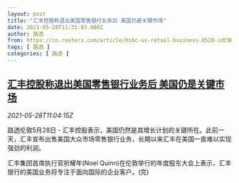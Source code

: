 ```yaml
---
layout: post
title: "汇丰控股称退出美国零售银行业务后 美国仍是关键市场"
date: 2021-05-28T11:31:03.000Z
author: 路透
from: https://cn.reuters.com/article/hsbc-us-retail-business-0528-idCNKCS2D915D
tags: [ 路透 ]
categories: [ 路透 ]
---
```

<!--1622201463000-->
[汇丰控股称退出美国零售银行业务后 美国仍是关键市场](https://cn.reuters.com/article/hsbc-us-retail-business-0528-idCNKCS2D915D)
------

<div>
<div><i>2021-05-28T11:04:15Z</i></div><p>路透伦敦5月28日 - 汇丰控股表示，美国仍然是其增长计划的关键所在。此前一天，汇丰宣布出售美国大众市场零售银行业务，长期以来汇丰在美国一直难以实现强劲的利润。</p><p>汇丰集团首席执行官祈耀年(Noel Quinn)在伦敦举行的年度股东大会上表示，汇丰银行的美国业务将专注于面向国际的企业客户。(完)</p>
</div>
